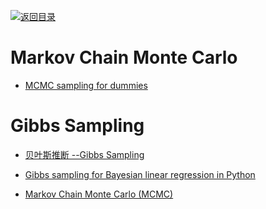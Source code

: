 [![返回目录](https://parg.co/UGo)](https://parg.co/b4z) 
 
# Markov Chain Monte Carlo

* [MCMC sampling for dummies](http://twiecki.github.io/blog/2015/11/10/mcmc-sampling/)

# Gibbs Sampling

* [贝叶斯推断 --Gibbs Sampling](http://blog.csdn.net/u010533386/article/details/51449812)

- [Gibbs sampling for Bayesian linear regression in Python](http://kieranrcampbell.github.io/gibbs-sampling-bayesian-linear-regression/)

- [Markov Chain Monte Carlo (MCMC)](https://people.duke.edu/~ccc14/sta-663/MCMC.html)